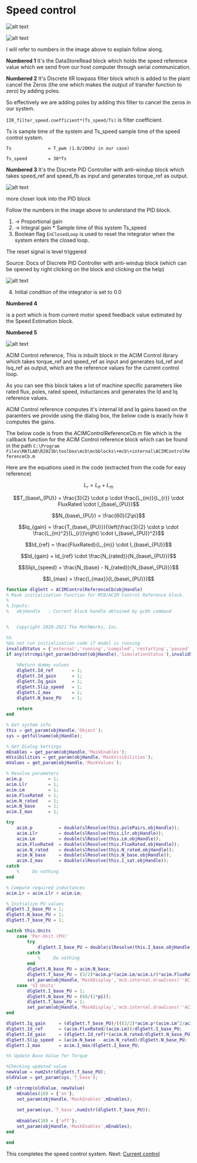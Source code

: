 # Speed control

![alt text](../images/image-18.png)

![alt text](../images/image-14.png)

I will refer to numbers in the image above to explain follow along.

**Numbered 1**
It's the DataStoreRead block which holds the speed reference value which we send from our host computer through serial communication.


**Numbered 2**
It's Discrete IIR lowpass filter block which is added to the plant cancel the Zeros (the one which makes the output of transfer function to zero) by adding poles.

So effectively we are adding poles by adding this filter to cancel the zeros in our system. 

`IIR_filter_speed.coefficient*(Ts_speed/Ts)` is filter coefficient. 

Ts is sample time of the system and Ts_speed sample time of the speed control system.
```
Ts          	= T_pwm (1.0/20Khz in our case)

Ts_speed        = 30*Ts
```


**Numbered 3**
It's the Discrete PID Controller with anti-windup block which takes speed_ref and speed_fb as input and generates torque_ref as output.

![alt text](../images/image-19.png)

more closer look into the PID block

Follow the numbers in the image above to understand the PID block.

1. -> Proportional gain
2. -> Integral gain * Sample time of this system Ts_speed
3. Boolean flag `EnClosedLoop` is used to reset the integrator when the system enters the closed loop.

The reset signal is level triggered 

Source: Docs of Discrete PID Controller with anti-windup block (which can be opened by right clicking on the block and clicking on the help)

![alt text](../images/image-20.png)

4. Initial condition of the integrator is set to 0.0

**Numbered 4**

is a port which is from current motor speed feedback value estimated by the Speed Estimation block.

**Numbered 5**

![alt text](../images/image-21.png)

ACIM Control reference, This is inbuilt block in the ACIM Control library which takes torque_ref and speed_ref as input and generates Isd_ref and Isq_ref as output, which are the reference values for the current control loop.

As you can see this block takes a lot of machine specific parameters like rated flux, poles, rated speed, inductances and generates the Id and Iq reference values.

ACIM Control reference computes it's internal Id and Iq gains based on the paramters we provide using the dialog box, the below code is exacly how it computes the gains.

The below code is from the ACIMControlReferenceCb.m file which is the callback function for the ACIM Control reference block which can be found in the path `C:\Program Files\MATLAB\R2023b\toolbox\mcb\mcbblocks\+mcb\+internal\ACIMControlReferenceCb.m`


Here are the equations used in the code (extracted from the code for easy reference)


$$L_{r} = L_{lr} + L_{m}$$

$$T_{base\_{PU}} = \frac{3}{2} \cdot p \cdot \frac{L_{m}}{L_{r}} \cdot FluxRated \cdot I_{base\_{PU}}$$

$$N_{base\_{PU}} = \frac{60}{2\pi}$$

$$Iq_{gain} = \frac{T_{base\_{PU}}}{\left(\frac{3}{2} \cdot p \cdot \frac{L_{m}^2}{L_{r}}\right) \cdot I_{base\_{PU}}^2}$$

$$Id_{ref} = \frac{FluxRated}{L_{m}} \cdot I_{base\_{PU}}$$

$$Id_{gain} = Id_{ref} \cdot \frac{N_{rated}}{N_{base\_{PU}}}$$

$$Slip\_{speed} = \frac{N_{base} - N_{rated}}{N_{base\_{PU}}}$$

$$I_{max} = \frac{I_{max}}{I_{base\_{PU}}}$$


```matlab
function dlgSett = ACIMControlReferenceCb(objHandle)
% Mask initialization function for MCB/ACIM Control Reference block.
%
% Inputs:
%   objHandle   : Current block handle obtained by gcbh command


%   Copyright 2020-2021 The MathWorks, Inc.

%%
%Do not run initialization code if model is running
invalidStatus = {'external','running','compiled','restarting','paused','terminating'};
if any(strcmpi(get_param(bdroot(objHandle),'SimulationStatus'),invalidStatus))
    
    %Return dummy values
    dlgSett.Id_ref       = 1;
    dlgSett.Id_gain      = 1;
    dlgSett.Iq_gain      = 1;
    dlgSett.Slip_speed   = 1;
    dlgSett.I_max        = 1;
    dlgSett.N_base_PU    = 1;
    
    return
end

% Get system info
this = get_param(objHandle,'Object');
sys = getfullname(objHandle);

% Get Dialog Settings
mEnables = get_param(objHandle,'MaskEnables');
mVisibilities = get_param(objHandle,'MaskVisibilities');
mValues = get_param(objHandle,'MaskValues');

% Resolve parameters
acim.p          = 1;
acim.Llr        = 1;
acim.Lm         = 1;
acim.FluxRated  = 1;
acim.N_rated    = 1;
acim.N_base     = 1;
acim.I_max      = 1;

try
    acim.p          = double(slResolve(this.polePairs,objHandle));
    acim.Llr        = double(slResolve(this.Llr,objHandle));
    acim.Lm         = double(slResolve(this.Lm,objHandle));
    acim.FluxRated  = double(slResolve(this.FluxRated,objHandle));
    acim.N_rated    = double(slResolve(this.N_rated,objHandle));
    acim.N_base     = double(slResolve(this.N_base,objHandle));
    acim.I_max      = double(slResolve(this.I_sat,objHandle));
catch
    %     Do nothing
end

% Compute required inductances
acim.Lr = acim.Llr + acim.Lm;

% Initialize PU values
dlgSett.I_base_PU = 1;
dlgSett.N_base_PU = 1;
dlgSett.T_base_PU = 1;

switch this.Units
    case 'Per-Unit (PU)'
        try
            dlgSett.I_base_PU = double(slResolve(this.I_base,objHandle));
        catch
            %     Do nothing
        end
        dlgSett.N_base_PU = acim.N_base;
        dlgSett.T_base_PU = (3/2)*acim.p*(acim.Lm/acim.Lr)*acim.FluxRated*dlgSett.I_base_PU;
        set_param(objHandle,'MaskDisplay','mcb.internal.drawIcons(''ACIM Control Reference'',1);');
    case 'SI Units'
        dlgSett.I_base_PU = 1;
        dlgSett.N_base_PU = (60/(2*pi));
        dlgSett.T_base_PU = 1;
        set_param(objHandle,'MaskDisplay','mcb.internal.drawIcons(''ACIM Control Reference'',2);');
end

dlgSett.Iq_gain     = (dlgSett.T_base_PU)/(((3/2)*acim.p*(acim.Lm^2/acim.Lr))*(dlgSett.I_base_PU^2));
dlgSett.Id_ref      = (acim.FluxRated/(acim.Lm))/dlgSett.I_base_PU;
dlgSett.Id_gain     = (dlgSett.Id_ref)*(acim.N_rated/dlgSett.N_base_PU);
dlgSett.Slip_speed  = (acim.N_base - acim.N_rated)/dlgSett.N_base_PU;
dlgSett.I_max       = acim.I_max/dlgSett.I_base_PU;

%% Update Base Value for Torque

%Checking updated value
newValue = num2str(dlgSett.T_base_PU);
oldValue = get_param(sys,'T_base');

if ~strcmp(oldValue, newValue)
    mEnables(10) = {'on'};
    set_param(objHandle,'MaskEnables',mEnables);
    
    set_param(sys,'T_base',num2str(dlgSett.T_base_PU));
    
    mEnables(10) = {'off'};
    set_param(objHandle,'MaskEnables',mEnables);
end

end
```


This completes the speed control system.
Next: [Current control](./Current\_control.md)
